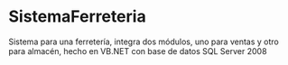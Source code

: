 # SistemaFerreteria
Sistema para una ferretería, integra dos módulos, uno para ventas y otro para almacén, hecho en VB.NET con base de datos SQL Server 2008

